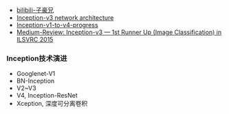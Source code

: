 - [bilibili-子豪兄](https://www.bilibili.com/video/BV1r7411X7LC?p=4)
- [Inception-v3 network architecture](https://miro.medium.com/max/1400/1*gqKM5V-uo2sMFFPDS84yJw.png)
- [Inception-v1-to-v4-progress](https://www.itread01.com/content/1544969366.html)
- [Medium-Review: Inception-v3 — 1st Runner Up (Image Classification) in ILSVRC 2015](https://medium.com/@sh.tsang/review-inception-v3-1st-runner-up-image-classification-in-ilsvrc-2015-17915421f77c)

### Inception技术演进
- Googlenet-V1
- BN-Inception
- V2~V3
- V4, Inception-ResNet
- Xception, 深度可分离卷积
